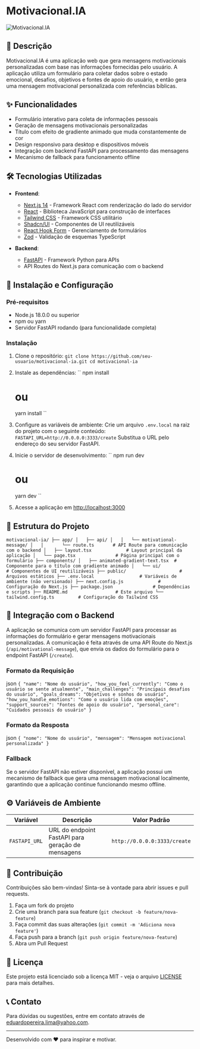 # Motivacional.IA

![Motivacional.IA[]()](https://motivacional-ia-t3fb.vercel.app/)

## 📝 Descrição

Motivacional.IA é uma aplicação web que gera mensagens motivacionais personalizadas com base nas informações fornecidas pelo usuário. A aplicação utiliza um formulário para coletar dados sobre o estado emocional, desafios, objetivos e fontes de apoio do usuário, e então gera uma mensagem motivacional personalizada com referências bíblicas.

## ✨ Funcionalidades

- Formulário interativo para coleta de informações pessoais
- Geração de mensagens motivacionais personalizadas
- Título com efeito de gradiente animado que muda constantemente de cor
- Design responsivo para desktop e dispositivos móveis
- Integração com backend FastAPI para processamento das mensagens
- Mecanismo de fallback para funcionamento offline

## 🛠️ Tecnologias Utilizadas

- **Frontend**:
  - [Next.js 14](https://nextjs.org/) - Framework React com renderização do lado do servidor
  - [React](https://reactjs.org/) - Biblioteca JavaScript para construção de interfaces
  - [Tailwind CSS](https://tailwindcss.com/) - Framework CSS utilitário
  - [Shadcn/UI](https://ui.shadcn.com/) - Componentes de UI reutilizáveis
  - [React Hook Form](https://react-hook-form.com/) - Gerenciamento de formulários
  - [Zod](https://github.com/colinhacks/zod) - Validação de esquemas TypeScript

- **Backend**:
  - [FastAPI](https://github.com/EduardoPereiraLima-Dev/motivacionalia) - Framework Python para APIs
  - API Routes do Next.js para comunicação com o backend

## 🚀 Instalação e Configuração

### Pré-requisitos

- Node.js 18.0.0 ou superior
- npm ou yarn
- Servidor FastAPI rodando (para funcionalidade completa)

### Instalação

1. Clone o repositório:
   ``
   git clone https://github.com/seu-usuario/motivacional-ia.git
   cd motivacional-ia
   ``

2. Instale as dependências:
   ``
   npm install
   # ou
   yarn install
   ``

3. Configure as variáveis de ambiente:
   Crie um arquivo `.env.local` na raiz do projeto com o seguinte conteúdo:
   ``
   FASTAPI_URL=http://0.0.0.0:3333/create
   ``
   Substitua o URL pelo endereço do seu servidor FastAPI.

4. Inicie o servidor de desenvolvimento:
   ``
   npm run dev
   # ou
   yarn dev
   ``

5. Acesse a aplicação em [http://localhost:3000](http://localhost:3000)

## 📁 Estrutura do Projeto

``
motivacional-ia/
├── app/
│   ├── api/
│   │   └── motivational-message/
│   │       └── route.ts       # API Route para comunicação com o backend
│   ├── layout.tsx             # Layout principal da aplicação
│   └── page.tsx               # Página principal com o formulário
├── components/
│   ├── animated-gradient-text.tsx  # Componente para o título com gradiente animado
│   └── ui/                    # Componentes de UI reutilizáveis
├── public/                    # Arquivos estáticos
├── .env.local                 # Variáveis de ambiente (não versionado)
├── next.config.js             # Configuração do Next.js
├── package.json               # Dependências e scripts
├── README.md                  # Este arquivo
└── tailwind.config.ts         # Configuração do Tailwind CSS
``

## 🔄 Integração com o Backend

A aplicação se comunica com um servidor FastAPI para processar as informações do formulário e gerar mensagens motivacionais personalizadas. A comunicação é feita através de uma API Route do Next.js (`/api/motivational-message`), que envia os dados do formulário para o endpoint FastAPI (`/create`).

### Formato da Requisição
json
``
{
  "name": "Nome do usuário",
  "how_you_feel_currently": "Como o usuário se sente atualmente",
  "main_challenges": "Principais desafios do usuário",
  "goals_dreams": "Objetivos e sonhos do usuário",
  "how_you_handle_emotions": "Como o usuário lida com emoções",
  "support_sources": "Fontes de apoio do usuário",
  "personal_care": "Cuidados pessoais do usuário"
}
``

### Formato da Resposta
json
``
{
  "nome": "Nome do usuário",
  "mensagem": "Mensagem motivacional personalizada"
}
``

### Fallback

Se o servidor FastAPI não estiver disponível, a aplicação possui um mecanismo de fallback que gera uma mensagem motivacional localmente, garantindo que a aplicação continue funcionando mesmo offline.

## ⚙️ Variáveis de Ambiente

| Variável | Descrição | Valor Padrão |
|----------|-----------|--------------|
| `FASTAPI_URL` | URL do endpoint FastAPI para geração de mensagens | `http://0.0.0.0:3333/create` |

## 🤝 Contribuição

Contribuições são bem-vindas! Sinta-se à vontade para abrir issues e pull requests.

1. Faça um fork do projeto
2. Crie uma branch para sua feature (`git checkout -b feature/nova-feature`)
3. Faça commit das suas alterações (`git commit -m 'Adiciona nova feature'`)
4. Faça push para a branch (`git push origin feature/nova-feature`)
5. Abra um Pull Request

## 📄 Licença

Este projeto está licenciado sob a licença MIT - veja o arquivo [LICENSE](LICENSE) para mais detalhes.

## 📞 Contato

Para dúvidas ou sugestões, entre em contato através de [eduardopereira.lima@yahoo.com](eduardopereira.lima@yahoo.com).

---

Desenvolvido com ❤️ para inspirar e motivar.

